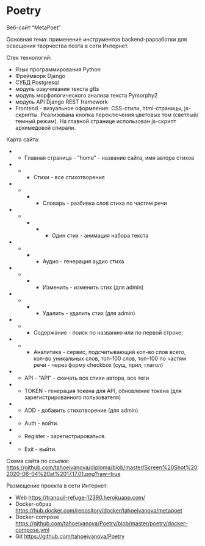 # Poetry

Веб-сайт “MetaPoet”

Основная тема: применение инструментов backend-рарзаботки для освещения творчества поэта в сети Интернет.

Стек технологий:
- Язык программирования Python
- Фреймворк Django
- СУБД Postgresql
- модуль озвучивания текста gtts
- модуль морфологического анализа текста Pymorphy2
- модуль API Django REST framework
- Frontend - визуальное оформление: CSS-стили, html-страницы, js-скрипты. Реализована кнопка переключения цветовых тем (светлый/темный режим). На главной странице использован js-скрипт архимедовой спирали.

Карта сайта: 
- - Главная страница - "home" - название сайта, имя автора стихов
- - - Стихи - все стихотворения
- - - - Словарь - разбивка слов стиха по частям речи
- - - - - Один стих - анимация набора текста
- - - - Аудио - генерация аудио стиха
- - - - Изменить - изменить стих  (для admin)
- - - - Удалить - удалить стих (для admin)
- - - Содержание - поиск по названию или по первой строке;
- - - Аналитика - сервис, подсчитывающий кол-во слов всего, кол-во уникальных слов, топ-100 слов, топ-100 по частям речи - через форму checkbox (сущ, прил, глагол)
- - API - "API" - скачать все стихи автора, все теги
- - TOKEN - генерация токена для API, обновление токена (для зарегистрированного пользователя)
- - ADD - добавить стихотворение (для admin)
- - Auth - войти.
- - Register - зарегистрироваться.
- - Exit - выйти.

Схема сайта по ссылке:
https://github.com/tahoeivanova/diploma/blob/master/Screen%20Shot%202020-06-04%20at%2017.17.01.png?raw=true

Размещение проекта в сети Интернет:

- Web https://tranquil-refuge-12390.herokuapp.com/
- Docker-образ https://hub.docker.com/repository/docker/tahoeivanova/metapoet
- Docker-compose https://github.com/tahoeivanova/Poetry/blob/master/poetry/docker-compose.yml
- Git https://github.com/tahoeivanova/Poetry
